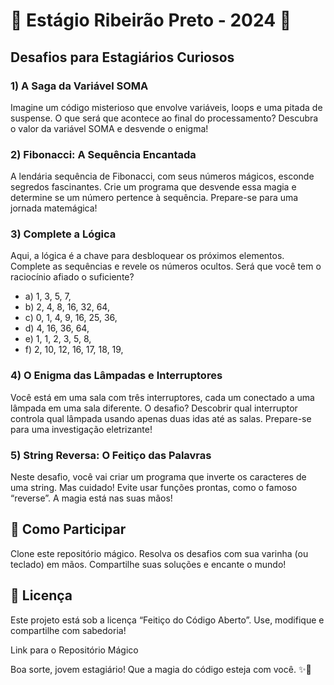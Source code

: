# 🌟 Estágio Ribeirão Preto - 2024 🌟
## Desafios para Estagiários Curiosos
### 1) A Saga da Variável SOMA
Imagine um código misterioso que envolve variáveis, loops e uma pitada de suspense. O que será que acontece ao final do processamento? Descubra o valor da variável SOMA e desvende o enigma!

### 2) Fibonacci: A Sequência Encantada
A lendária sequência de Fibonacci, com seus números mágicos, esconde segredos fascinantes. Crie um programa que desvende essa magia e determine se um número pertence à sequência. Prepare-se para uma jornada matemágica!

### 3) Complete a Lógica
Aqui, a lógica é a chave para desbloquear os próximos elementos. Complete as sequências e revele os números ocultos. Será que você tem o raciocínio afiado o suficiente?

* a) 1, 3, 5, 7, 
* b) 2, 4, 8, 16, 32, 64, 
* c) 0, 1, 4, 9, 16, 25, 36,
* d) 4, 16, 36, 64, 
* e) 1, 1, 2, 3, 5, 8,
* f) 2, 10, 12, 16, 17, 18, 19,
### 4) O Enigma das Lâmpadas e Interruptores
Você está em uma sala com três interruptores, cada um conectado a uma lâmpada em uma sala diferente. O desafio? Descobrir qual interruptor controla qual lâmpada usando apenas duas idas até as salas. Prepare-se para uma investigação eletrizante!

### 5) String Reversa: O Feitiço das Palavras
Neste desafio, você vai criar um programa que inverte os caracteres de uma string. Mas cuidado! Evite usar funções prontas, como o famoso “reverse”. A magia está nas suas mãos!

## 🚀 Como Participar
Clone este repositório mágico.
Resolva os desafios com sua varinha (ou teclado) em mãos.
Compartilhe suas soluções e encante o mundo!
## 📜 Licença
Este projeto está sob a licença “Feitiço do Código Aberto”. Use, modifique e compartilhe com sabedoria!

Link para o Repositório Mágico

Boa sorte, jovem estagiário! Que a magia do código esteja com você. ✨🔮
